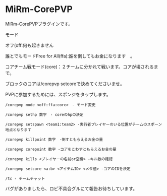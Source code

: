 # MiRm-CorePVP
MiRm-CorePVPプラグインです。


モード　

オフ(off:何も起きません

誰とでもモードFree for All(ffa):誰を倒してもお金になります　。

コアチーム戦モード(core)：２チームに分かれて戦います。コアが壊されるまで。



ブロックのコアは/corepvp setcoreで決めてくださいませ。

PVPに参加するためには、スポンジをタップします。

    /corepvp mode <off:ffa:core>　- モード変更

    /corepvp sethp 数字　- coreのhpの決定

    /corepvp setspawn <team1:team2> -実行者プレイヤーのいる位置がチームのスポーン地点となります

    /corepvp killpoint 数字　-倒すともらえるお金の量

    /corepvp corepoint 数字 -コアをこわすともらえるお金の量
    
    /corepvp kills <プレイヤーの名前or空欄> -キル数の確認
    
    /corepvp setcore <a:b> <アイテムID> <メタ値> -コアのIDを決定

    /tc - チームチャット

バグがありましたら、ロビ不具合グルにて報告お待ちしています。